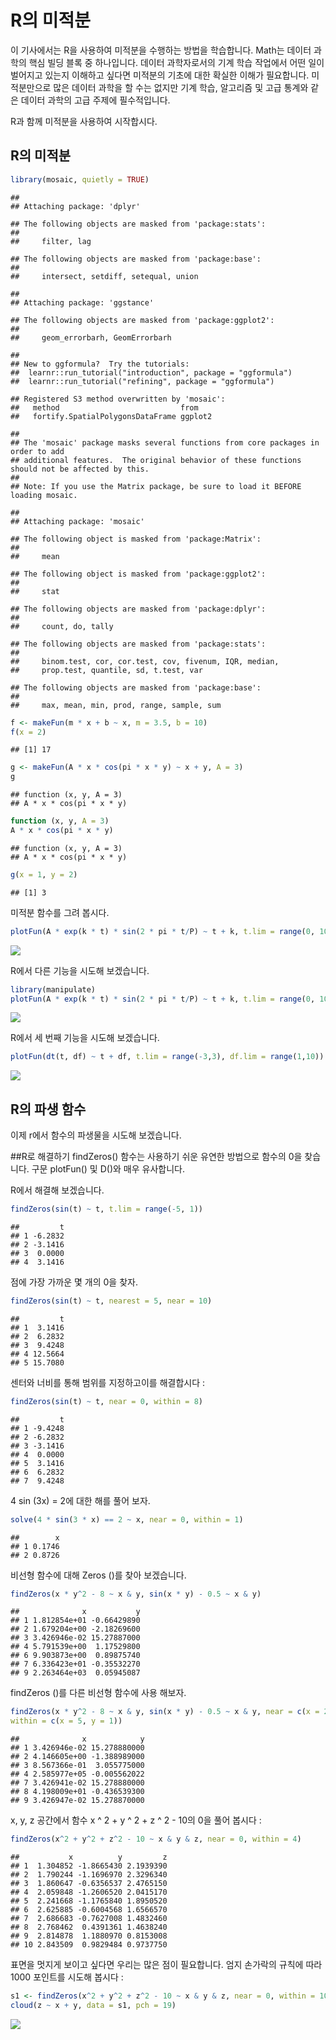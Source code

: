R의 미적분
================

이 기사에서는 R을 사용하여 미적분을 수행하는 방법을 학습합니다. Math는 데이터 과학의 핵심 빌딩 블록 중 하나입니다. 데이터
과학자로서의 기계 학습 작업에서 어떤 일이 벌어지고 있는지 이해하고 싶다면 미적분의 기초에 대한 확실한 이해가 필요합니다.
미적분만으로 많은 데이터 과학을 할 수는 없지만 기계 학습, 알고리즘 및 고급 통계와 같은 데이터 과학의 고급
주제에 필수적입니다.

R과 함께 미적분을 사용하여 시작합시다.

## R의 미적분

``` r
library(mosaic, quietly = TRUE)
```

    ## 
    ## Attaching package: 'dplyr'

    ## The following objects are masked from 'package:stats':
    ## 
    ##     filter, lag

    ## The following objects are masked from 'package:base':
    ## 
    ##     intersect, setdiff, setequal, union

    ## 
    ## Attaching package: 'ggstance'

    ## The following objects are masked from 'package:ggplot2':
    ## 
    ##     geom_errorbarh, GeomErrorbarh

    ## 
    ## New to ggformula?  Try the tutorials: 
    ##  learnr::run_tutorial("introduction", package = "ggformula")
    ##  learnr::run_tutorial("refining", package = "ggformula")

    ## Registered S3 method overwritten by 'mosaic':
    ##   method                           from   
    ##   fortify.SpatialPolygonsDataFrame ggplot2

    ## 
    ## The 'mosaic' package masks several functions from core packages in order to add 
    ## additional features.  The original behavior of these functions should not be affected by this.
    ## 
    ## Note: If you use the Matrix package, be sure to load it BEFORE loading mosaic.

    ## 
    ## Attaching package: 'mosaic'

    ## The following object is masked from 'package:Matrix':
    ## 
    ##     mean

    ## The following object is masked from 'package:ggplot2':
    ## 
    ##     stat

    ## The following objects are masked from 'package:dplyr':
    ## 
    ##     count, do, tally

    ## The following objects are masked from 'package:stats':
    ## 
    ##     binom.test, cor, cor.test, cov, fivenum, IQR, median,
    ##     prop.test, quantile, sd, t.test, var

    ## The following objects are masked from 'package:base':
    ## 
    ##     max, mean, min, prod, range, sample, sum

``` r
f <- makeFun(m * x + b ~ x, m = 3.5, b = 10)
f(x = 2)
```

    ## [1] 17

``` r
g <- makeFun(A * x * cos(pi * x * y) ~ x + y, A = 3)
g
```

    ## function (x, y, A = 3) 
    ## A * x * cos(pi * x * y)

``` r
function (x, y, A = 3)
A * x * cos(pi * x * y)
```

    ## function (x, y, A = 3)
    ## A * x * cos(pi * x * y)

``` r
g(x = 1, y = 2)
```

    ## [1] 3

미적분 함수를 그려
봅시다.

``` r
plotFun(A * exp(k * t) * sin(2 * pi * t/P) ~ t + k, t.lim = range(0, 10), k.lim = range(-0.3,0), A = 10, P = 4)
```

![](Calculus_in_R_files/figure-gfm/unnamed-chunk-3-1.png)<!-- -->

R에서 다른 기능을 시도해 보겠습니다.

``` r
library(manipulate)
plotFun(A * exp(k * t) * sin(2 * pi * t/P) ~ t + k, t.lim = range(0, 10),k.lim = range(-0.3,0), A = 10, P = 4, surface = TRUE)
```

![](Calculus_in_R_files/figure-gfm/unnamed-chunk-4-1.png)<!-- -->

R에서 세 번째 기능을 시도해 보겠습니다.

``` r
plotFun(dt(t, df) ~ t + df, t.lim = range(-3,3), df.lim = range(1,10))
```

![](Calculus_in_R_files/figure-gfm/unnamed-chunk-5-1.png)<!-- -->

## R의 파생 함수

이제 r에서 함수의 파생물을 시도해 보겠습니다.

\#\#R로 해결하기 findZeros() 함수는 사용하기 쉬운 유연한 방법으로 함수의 0을 찾습니다. 구문 plotFun() 및
D()와 매우 유사합니다.

R에서 해결해 보겠습니다.

``` r
findZeros(sin(t) ~ t, t.lim = range(-5, 1))
```

    ##         t
    ## 1 -6.2832
    ## 2 -3.1416
    ## 3  0.0000
    ## 4  3.1416

점에 가장 가까운 몇 개의 0을 찾자.

``` r
findZeros(sin(t) ~ t, nearest = 5, near = 10)
```

    ##         t
    ## 1  3.1416
    ## 2  6.2832
    ## 3  9.4248
    ## 4 12.5664
    ## 5 15.7080

센터와 너비를 통해 범위를 지정하고이를 해결합시다 :

``` r
findZeros(sin(t) ~ t, near = 0, within = 8)
```

    ##         t
    ## 1 -9.4248
    ## 2 -6.2832
    ## 3 -3.1416
    ## 4  0.0000
    ## 5  3.1416
    ## 6  6.2832
    ## 7  9.4248

4 sin (3x) = 2에 대한 해를 풀어 보자.

``` r
solve(4 * sin(3 * x) == 2 ~ x, near = 0, within = 1)
```

    ##        x
    ## 1 0.1746
    ## 2 0.8726

비선형 함수에 대해 Zeros ()를 찾아 보겠습니다.

``` r
findZeros(x * y^2 - 8 ~ x & y, sin(x * y) - 0.5 ~ x & y)
```

    ##              x           y
    ## 1 1.812854e+01 -0.66429890
    ## 2 1.679204e+00 -2.18269600
    ## 3 3.426946e-02 15.27887000
    ## 4 5.791539e+00  1.17529800
    ## 6 9.903873e+00  0.89875740
    ## 7 6.336423e+01 -0.35532270
    ## 9 2.263464e+03  0.05945087

findZeros ()를 다른 비선형 함수에 사용
해보자.

``` r
findZeros(x * y^2 - 8 ~ x & y, sin(x * y) - 0.5 ~ x & y, near = c(x = 20, y = 0),
within = c(x = 5, y = 1))
```

    ##              x            y
    ## 1 3.426946e-02 15.278880000
    ## 2 4.146605e+00 -1.388989000
    ## 3 8.567366e-01  3.055775000
    ## 4 2.585977e+05 -0.005562022
    ## 7 3.426941e-02 15.278880000
    ## 8 4.198009e+01 -0.436539300
    ## 9 3.426947e-02 15.278870000

x, y, z 공간에서 함수 x ^ 2 + y ^ 2 + z ^ 2 - 10의 0을 풀어 봅시다 :

``` r
findZeros(x^2 + y^2 + z^2 - 10 ~ x & y & z, near = 0, within = 4)
```

    ##           x          y         z
    ## 1  1.304852 -1.8665430 2.1939390
    ## 2  1.790244 -1.1696970 2.3296340
    ## 3  1.860647 -0.6356537 2.4765150
    ## 4  2.059848 -1.2606520 2.0415170
    ## 5  2.241668 -1.1765840 1.8950520
    ## 6  2.625885 -0.6004568 1.6566570
    ## 7  2.686683 -0.7627008 1.4832460
    ## 8  2.768462  0.4391361 1.4638240
    ## 9  2.814878  1.1880970 0.8153008
    ## 10 2.843509  0.9829484 0.9737750

표면을 멋지게 보이고 싶다면 우리는 많은 점이 필요합니다. 엄지 손가락의 규칙에 따라 1000 포인트를 시도해 봅시다
:

``` r
s1 <- findZeros(x^2 + y^2 + z^2 - 10 ~ x & y & z, near = 0, within = 10, nearest = 1000)
cloud(z ~ x + y, data = s1, pch = 19)
```

![](Calculus_in_R_files/figure-gfm/unnamed-chunk-13-1.png)<!-- -->
